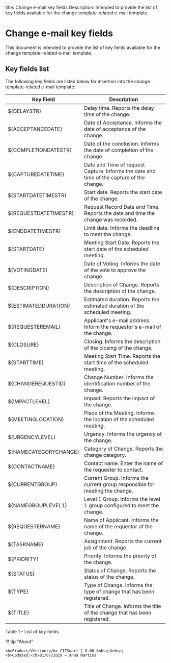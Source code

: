 title: Change e-mail key fields
Description: Intended to provide the list of key fields available for the change template-related e-mail template.
# Change e-mail key fields

This document is intended to provide the list of key fields available for the
change template-related e-mail template.

Key fields list
-------------------

The following key fields are listed below for insertion into the change
template-related e-mail template:

| Key Field             | Description                                                                                      |
|-----------------------|--------------------------------------------------------------------------------------------------|
| ${DELAYSTR}           | Delay time. Reports the delay time of the change.                             |
| ${ACCEPTANCEDATE}     | Date of Acceptance. Informs the date of acceptance of the change.                         |
| ${COMPLETIONDATESTR}  | Date of the conclusion. Informs the date of completion of the change.         |
| ${CAPTUREDATETIME}    | Date and Time of request Capture. Informs the date and time of the capture of the change. |
| ${STARTDATETIMESTR}   | Start date. Reports the start date of the change.                                         |
| ${REQUESTDATETIMESTR} | Request Record Date and Time. Reports the date and time the change was recorded.          |
| ${ENDDATETIMESTR}     | Limit date. Informs the deadline to meet the change.                                  |
| ${STARTDATE}          | Meeting Start Date. Reports the start date of the scheduled meeting.                              |
| ${VOTINGDATE}         | Date of Voting. Informs the date of the vote to approve the change.                       |
| ${DESCRIPTION}        | Description of Change. Reports the description of the change.                     |
| ${ESTIMATEDDURATION}  | Estimated duration. Reports the estimated duration of the scheduled meeting.                      |
| ${REQUESTEREMAIL}     | Applicant's e-mail address. Inform the requestor's e-mail of the change.                  |
| ${CLOSURE}            | Closing. Informs the description of the closing of the change.                            |
| ${STARTTIME}          | Meeting Start Time. Reports the start time of the scheduled meeting.                              |
| ${CHANGEREQUESTID}    | Change Number. Informs the identification number of the change.                   |
| ${IMPACTLEVEL}        | Impact. Reports the impact of the change.                                                 |
| ${MEETINGLOCATION}    | Place of the Meeting. Informs the location of the scheduled meeting.                              |
| ${URGENCYLEVEL}       | Urgency. Informs the urgency of the change.                                           |
| ${NAMECATEGORYCHANGE} | Category of Change. Reports the change category.                                          |
| ${CONTACTNAME}        | Contact name. Enter the name of the requester to contact.                                         |
| ${CURRENTGROUP}       | Current Group. Informs the current group responsible for meeting the change.          |
| ${NAMEGROUPLEVEL1}    | Level 1 Group. Informs the level 1 group configured to meet the change.                   |
| ${REQUESTERNAME}      | Name of Applicant. Informs the name of the requestor of the change.                       |
| ${TASKNAME}           | Assignment. Reports the current job of the change.                                        |
| ${PRIORITY}           | Priority. Informs the priority of the change.                                             |
| ${STATUS}             | Status of Change. Reports the status of the change.                                       |
| ${TYPE}               | Type of Change. Informs the type of change that has been registered.          |
| ${TITLE}              | Title of Change. Informs the title of the change that has been registered.                |

Table 1 - List of key fields

!!! tip "About"

    <b>Product/Version:</b> CITSmart | 8.00 &nbsp;&nbsp;
    <b>Updated:</b>01/07/2019 – Anna Martins
